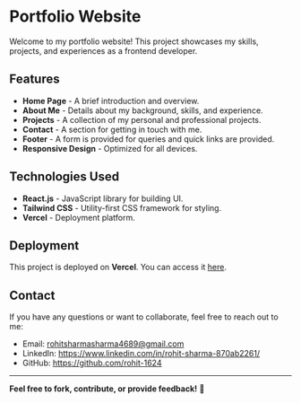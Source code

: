 # Portfolio Website

Welcome to my portfolio website! This project showcases my skills, projects, and experiences as a frontend developer.

## Features
- **Home Page** - A brief introduction and overview.
- **About Me** - Details about my background, skills, and experience.
- **Projects** - A collection of my personal and professional projects.
- **Contact** - A section for getting in touch with me.
- **Footer** - A form is provided for queries and quick links are provided.
- **Responsive Design** - Optimized for all devices.

## Technologies Used
- **React.js** - JavaScript library for building UI.
- **Tailwind CSS** - Utility-first CSS framework for styling.
- **Vercel** - Deployment platform.

## Deployment
This project is deployed on **Vercel**. You can access it [here](your-live-link.com).

## Contact
If you have any questions or want to collaborate, feel free to reach out to me:
- Email: rohitsharmasharma4689@gmail.com
- LinkedIn: https://www.linkedin.com/in/rohit-sharma-870ab2261/
- GitHub: https://github.com/rohit-1624

---
**Feel free to fork, contribute, or provide feedback!** 🚀

